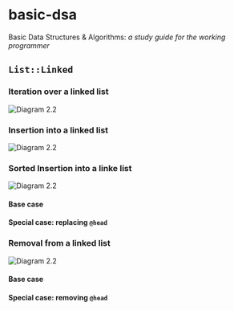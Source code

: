 # basic-dsa

Basic Data Structures & Algorithms: *a study guide for the working programmer*

## `List::Linked`

### Iteration over a linked list

![Diagram 2.2](https://github.com/Jared-Prime/basic-dsa/collateral/diagram2.2.svg)

### Insertion into a linked list

![Diagram 2.2](https://github.com/Jared-Prime/basic-dsa/collateral/diagram2.3.svg)

### Sorted Insertion into a linke list

![Diagram 2.2](https://github.com/Jared-Prime/basic-dsa/collateral/diagram2.4.svg)

#### Base case

#### Special case: replacing `@head`

### Removal from a linked list

![Diagram 2.2](https://github.com/Jared-Prime/basic-dsa/collateral/diagram2.6.svg)

#### Base case

#### Special case: removing `@head`